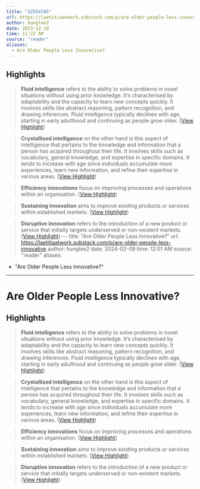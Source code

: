 ```yaml
---
title: "32554785"
url: https://laetitiaatwork.substack.com/p/are-older-people-less-innovative
author: hunglee2
date: 2023-12-10
time: 11:22 AM
source: "reader"
aliases:
  - Are Older People Less Innovative?
---
```

## Highlights
> **Fluid intelligence** refers to the ability to solve problems in novel situations without using prior knowledge. It’s characterised by adaptability and the capacity to learn new concepts quickly. It involves skills like abstract reasoning, pattern recognition, and drawing inferences. Fluid intelligence typically declines with age, starting in early adulthood and continuing as people grow older. ([View Highlight](https://read.readwise.io/read/01hb98ga3cqnzjccesbw3qgqq8))

> **Crystallised intelligence** on the other hand is this aspect of intelligence that pertains to the knowledge and information that a person has acquired throughout their life. It involves skills such as vocabulary, general knowledge, and expertise in specific domains. It tends to increase with age since individuals accumulate more experiences, learn new information, and refine their expertise in various areas. ([View Highlight](https://read.readwise.io/read/01hb98gnpaw4wkbz59eewwtawn))

> **Efficiency innovations** focus on improving processes and operations within an organisation. ([View Highlight](https://read.readwise.io/read/01hb98kkjwxr1x0ve9q45mw0gv))

> **Sustaining innovation** aims to improve existing products or services within established markets. ([View Highlight](https://read.readwise.io/read/01hb98kbeeh42ykj2dsvze02s3))

> **Disruptive innovation** refers to the introduction of a new product or service that initially targets underserved or non-existent markets. ([View Highlight](https://read.readwise.io/read/01hb98k73epk874c29qqfhrysy))---
title: "Are Older People Less Innovative?"
url: https://laetitiaatwork.substack.com/p/are-older-people-less-innovative
author: hunglee2
date: 2024-02-09
time: 12:01 AM
source: "reader"
aliases:
  - "Are Older People Less Innovative?"
---
# Are Older People Less Innovative?

## Highlights
> **Fluid intelligence** refers to the ability to solve problems in novel situations without using prior knowledge. It’s characterised by adaptability and the capacity to learn new concepts quickly. It involves skills like abstract reasoning, pattern recognition, and drawing inferences. Fluid intelligence typically declines with age, starting in early adulthood and continuing as people grow older. ([View Highlight](https://read.readwise.io/read/01hb98ga3cqnzjccesbw3qgqq8))

> **Crystallised intelligence** on the other hand is this aspect of intelligence that pertains to the knowledge and information that a person has acquired throughout their life. It involves skills such as vocabulary, general knowledge, and expertise in specific domains. It tends to increase with age since individuals accumulate more experiences, learn new information, and refine their expertise in various areas. ([View Highlight](https://read.readwise.io/read/01hb98gnpaw4wkbz59eewwtawn))

> **Efficiency innovations** focus on improving processes and operations within an organisation. ([View Highlight](https://read.readwise.io/read/01hb98kkjwxr1x0ve9q45mw0gv))

> **Sustaining innovation** aims to improve existing products or services within established markets. ([View Highlight](https://read.readwise.io/read/01hb98kbeeh42ykj2dsvze02s3))

> **Disruptive innovation** refers to the introduction of a new product or service that initially targets underserved or non-existent markets. ([View Highlight](https://read.readwise.io/read/01hb98k73epk874c29qqfhrysy))

